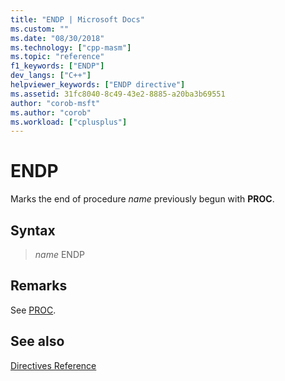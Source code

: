 ```yaml
---
title: "ENDP | Microsoft Docs"
ms.custom: ""
ms.date: "08/30/2018"
ms.technology: ["cpp-masm"]
ms.topic: "reference"
f1_keywords: ["ENDP"]
dev_langs: ["C++"]
helpviewer_keywords: ["ENDP directive"]
ms.assetid: 31fc8040-8c49-43e2-8885-a20ba3b69551
author: "corob-msft"
ms.author: "corob"
ms.workload: ["cplusplus"]
---
```

# ENDP

Marks the end of procedure *name* previously begun with **PROC**.

## Syntax

> *name* ENDP

## Remarks

See [PROC](../../assembler/masm/proc.md).

## See also

[Directives Reference](../../assembler/masm/directives-reference.md)<br/>